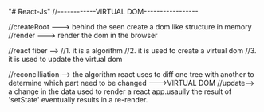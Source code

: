 "# React-Js" 
//------------VIRTUAL DOM-----------------

//createRoot ---> behind the seen create a dom like structure in memory
//render ---> render the dom in the browser

//react fiber --> 
//1. it is a algorithm
//2. it is used to create a virtual dom
//3. it is used to update the virtual dom

//reconcilliation --> the algorithm react uses to diff one tree with another to determine which part need to be changed --->VIRTUAL DOM
//update--> a change in the data  used to render a react app.usaully the result of 'setState' eventually results in a re-render.

